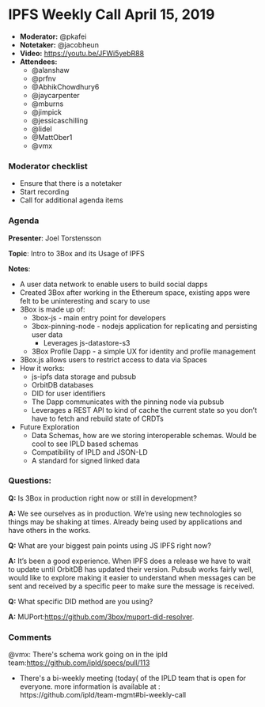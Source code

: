 # IPFS Weekly Call April 15, 2019

-   **Moderator:** @pkafei
-   **Notetaker:** @jacobheun
-   **Video:** https://youtu.be/JFWi5yebR88
-   **Attendees:**
    -   @alanshaw
    -   @prfnv
    -   @AbhikChowdhury6
    -   @jaycarpenter
    -   @mburns
    -   @jimpick
    -   @jessicaschilling
    -   @lidel
    -   @MattOber1
    -   @vmx

### Moderator checklist
-   Ensure that there is a notetaker
-   Start recording
-   Call for additional agenda items

### Agenda

**Presenter**: Joel Torstensson

**Topic**: Intro to 3Box and its Usage of IPFS

**Notes**:

-   A user data network to enable users to build social dapps
-   Created 3Box after working in the Ethereum space, existing apps were felt to be uninteresting and scary to use
-   3Box is made up of:
    -   3box-js - main entry point for developers
    -   3box-pinning-node - nodejs application for replicating and persisting user data
        -   Leverages js-datastore-s3
    -   3Box Profile Dapp - a simple UX for identity and profile management
-   3Box.js allows users to restrict access to data via Spaces
-   How it works:
    -   js-ipfs data storage and pubsub
    -   OrbitDB databases
    -   DID for user identifiers
    -   The Dapp communicates with the pinning node via pubsub
    -   Leverages a REST API to kind of cache the current state so you don’t have to fetch and rebuild state of CRDTs
-   Future Exploration
    -   Data Schemas, how are we storing interoperable schemas. Would be cool to see IPLD based schemas
    -   Compatibility of IPLD and JSON-LD
    -   A standard for signed linked data


### Questions:

**Q:** Is 3Box in production right now or still in development?

**A:** We see ourselves as in production. We’re using new technologies so things may be shaking at times. Already being used by applications and have others in the works.

**Q:** What are your biggest pain points using JS IPFS right now?

**A:** It’s been a good experience. When IPFS does a release we have to wait to update until OrbitDB has updated their version. Pubsub works fairly well, would like to explore making it easier to understand when messages can be sent and received by a specific peer to make sure the message is received.

**Q:** What specific DID method are you using?

**A:** MUPort:<https://github.com/3box/muport-did-resolver>.

### Comments

@vmx: There's schema work going on in the ipld team:<https://github.com/ipld/specs/pull/113>
-   There's a bi-weekly meeting (today( of the IPLD team that is open for everyone. more information is available at : https&#x3A;//github.com/ipld/team-mgmt#bi-weekly-call
